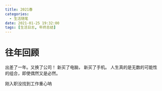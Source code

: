 ```yaml
---
title: 2021春
categories:
  - 生活随笔
date: 2021-01-25 19:32:00
tags: [生活日志, 年终总结]
---
```


# 往年回顾
出差了一年。又换了公司！
新买了电脑， 新买了手机。
人生真的是无数的可能性的组合，即使偶然又是必然。

刚入职没找到工作重心呐